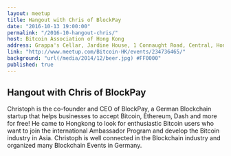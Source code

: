 ```yaml
---
layout: meetup
title: Hangout with Chris of BlockPay
date: "2016-10-13 19:00:00"
permalink: "/2016-10-hangout-chris/"
host: Bitcoin Association of Hong Kong
address: Grappa's Cellar, Jardine House, 1 Connaught Road, Central, Hong Kong
link: "http://www.meetup.com/Bitcoin-HK/events/234736465/"
background: "url(/media/2014/12/beer.jpg) #FF0000"
published: true
---
```


## Hangout with Chris of BlockPay

Christoph is the co-founder and CEO of BlockPay, a German Blockchain startup that helps businesses to accept Bitcoin, Ethereum, Dash and more for free! He came to Hongkong to look for enthusiastic Bitcoin users who want to join the international Ambassador Program and develop the Bitcoin industry in Asia. Christoph is well connected in the Blockchain industry and organized many Blockchain Events in Germany.
